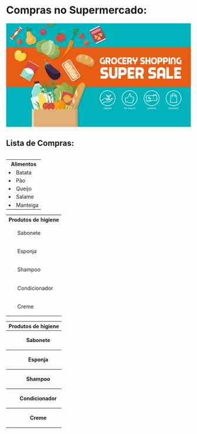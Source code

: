 
<h1> Compras no Supermercado: </h1>
<p align="center"> <img src="/assets/banner.jpg" alt="lista_sup" /> </p>

## Lista de Compras:
<p>
<table>

<p>
<table>
<tr><th> Alimentos</th><tr>
<tr><td><li> Batata</li></td></tr>
<tr><td><li> Pão</li></td></tr>
<tr><td><li> Queijo</li></td></tr>
<tr><td><li> Salame</li></td></tr>
<tr><td><li> Manteiga</li></td></tr>
</table>
</p>

<p>
<table>
<tr><th> Produtos de higiene</th><tr>
<tr><td><ul> Sabonete</ul></td></tr>
<tr><td><ul> Esponja</ul></td></tr>
<tr><td><ul> Shampoo</ul></td></tr>
<tr><td><ul> Condicionador</ul></td></tr>
<tr><td><ul> Creme</ul></td></tr>
</table>
</p>



<p>
<table>
<tr><th> Produtos de higiene</th><tr>
<tr><th><ul> Sabonete</ul></th></tr>
<tr><th><ul> Esponja</ul></th></tr>
<tr><th><ul> Shampoo</ul></th></tr>
<tr><th><ul> Condicionador</ul></th></tr>
<tr><th><ul> Creme</ul></th></tr>
</table>
</p>